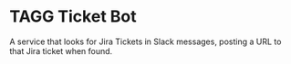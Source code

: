 TAGG Ticket Bot
===============

A service that looks for Jira Tickets in Slack messages, posting a URL to that Jira ticket
when found.
